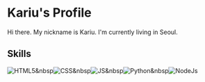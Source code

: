 # Kariu's Profile

<!--
**kariray/kariray** is a ✨ _special_ ✨ repository because its `README.md` (this file) appears on your GitHub profile.

Here are some ideas to get you started:

- 🔭 I’m currently working on ...
- 🌱 I’m currently learning ...
- 👯 I’m looking to collaborate on ...
- 🤔 I’m looking for help with ...
- 💬 Ask me about ...
- 📫 How to reach me: ...
- 😄 Pronouns: ...
- ⚡ Fun fact: ...
-->

Hi there. My nickname is Kariu.
I'm currently living in Seoul.

## Skills
<img alt="HTML5" src ="https://img.shields.io/badge/HTML5-E34F26.svg?&style=flat-square&logo=HTML5&logoColor=white"/>&nbsp<img alt="CSS" src ="https://img.shields.io/badge/CSS3-1572B6.svg?&style=flat-square&logo=CSS3&logoColor=white"/>&nbsp<img alt="JS" src ="https://img.shields.io/badge/JavaScript-F7DF1E.svg?&style=flat-square&logo=JavaScript&logoColor=white"/>&nbsp<img alt="Python" src ="https://img.shields.io/badge/Python-3776AB.svg?&style=flat-square&logo=Python&logoColor=white"/>&nbsp<img alt="NodeJs" src ="https://img.shields.io/badge/Node.js-339933.svg?&style=flat-square&logo=Node.js&logoColor=white"/>
